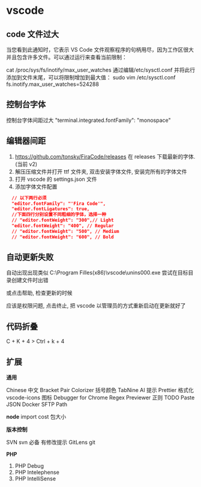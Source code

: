 # vscode

## code 文件过大

当您看到此通知时，它表示 VS Code 文件观察程序的句柄用尽，因为工作区很大并且包含许多文件。可以通过运行来查看当前限制：

cat /proc/sys/fs/inotify/max_user_watches
通过编辑/etc/sysctl.conf 并将此行添加到文件末尾，可以将限制增加到最大值：
sudo vim /etc/sysctl.conf
fs.inotify.max_user_watches=524288

## 控制台字体

控制台字体间距过大
"terminal.integrated.fontFamily": "monospace"

## 编辑器间距

1. https://github.com/tonsky/FiraCode/releases
   在 releases 下载最新的字体. (当前 v2)
2. 解压压缩文件并打开 ttf 文件夹, 双击安装字体文件, 安装完所有的字体文件
3. 打开 vscode 的 settings.json 文件
4. 添加字体文件配置

```json
  // 以下两行必须
  "editor.fontFamily": "'Fira Code'",
  "editor.fontLigatures": true,
  //下面四行分别设置不同粗细的字体，选择一种
  // "editor.fontWeight": "300",// Light
  "editor.fontWeight": "400", // Regular
  // "editor.fontWeight": "500", // Medium
  // "editor.fontWeight": "600", // Bold
```

## 自动更新失败

自动出现出现类似
C:\Program Filles(x86)\vscode\unins000.exe
尝试在目标目录创建文件时出错

或点击帮助, 检查更新的时候

应该是权限问题, 点击终止, 把 vscode 以管理员的方式重新启动在更新就好了

## 代码折叠

C + K + 4 > Ctrl + k + 4

## 扩展

**通用**

Chinese 中文
Bracket Pair Colorizer 括号颜色
TabNine AI 提示
Prettier 格式化
vscode-icons 图标
Debugger for Chrome
Regex Previewer 正则
TODO
Paste JSON
Docker
SFTP
Path

**node**
import cost 包大小

**版本控制**

SVN svn 必备 有修改提示
GitLens git

**PHP**

1. PHP Debug
2. PHP Intelephense
3. PHP IntelliSense
